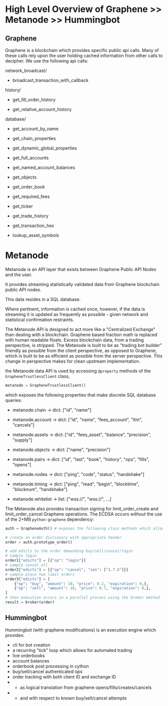 # High Level Overview of Graphene >> Metanode >> Hummingbot

## Graphene

Graphene is a blockchain which provides specific public api calls.
Many of these calls rely upon the user holding cached information from other calls to decipher.
We use the following api calls:

network_broadcast/

 - broadcast_transaction_with_callback

history/

 - get_fill_order_history

 - get_relative_account_history

database/

 - get_account_by_name

 - get_chain_properties

 - get_dynamic_global_properties

 - get_full_accounts

 - get_named_account_balances

 - get_objects

 - get_order_book

 - get_required_fees

 - get_ticker

 - get_trade_history

 - get_transaction_hex

 - lookup_asset_symbols

# Metanode

Metanode is an API layer that exists between Graphene Public API Nodes and the user.

It provides streaming statistically validated data from Graphene blockchain public API nodes.

This data resides in a SQL database.

Where pertinent, information is cached once, however, if the data is streaming it is updated as frequently as possible - given network and statistical confirmation restraints.

The Metanode API is designed to act more like a "Centralized Exchange" than dealing with a blockchain.  Graphene based fraction math is replaced with human readable floats.  Excess blockchain data, from a trading perspective, is stripped.  The Metanode is built to be as "trading bot builder" friendly as possible from the client perspective, as opposed to Graphene, which is built to be as efficient as possible from the server perspective.  This change in perspective makes for clean upstream implementation.

the Metanode data API is used by accessing `@property` methods of the `GrapheneTrustlessClient` class,

```python
metanode = GrapheneTrustlessClient()
```

which exposes the following properties that make discrete SQL database queries:

 - metanode.chain -> dict: ["id", "name"]

 - metanode.account -> dict: ["id", "name", "fees_account", "ltm", "cancels"]

 - metanode.assets -> dict: ["id", "fees_asset", "balance", "precision", "supply"]

 - metanode.objects -> dict: ["name", "precision"]

 - metanode.pairs -> dict: ["id", "last", "book", "history", "ops", "fills", "opens"]

 - metanode.nodes -> dict: ["ping", "code", "status", "handshake"]

 - metanode.timing -> dict: ["ping", "read", "begin", "blocktime", "blocknum", "handshake"]

 - metanode.whitelist -> list: ["wss://", "wss://", ...]

The Metanode also provides transaction signing for limit_order_create and limit_order_cancel Graphene operations.  The ECDSA occurs _without_ the use of the 2+MB `python-graphene` dependency:

```python
auth = GrapheneAuth() # exposes the following class methods which allows for order headers to be created and execution to occur

# create an order dictionary with appropriate header
order = auth.prototype_order()

# add edicts to the order demanding buy/sell/cancel/login
# sample login
order1["edicts"] = [{"op": "login"}]
# sample cancel all
order2["edicts"] = [{"op": "cancel", "ids": ["1.7.X"]}]
# sample place two limit orders
order3["edicts"] = [
    {"op": "buy", "amount": 10, "price": 0.2, "expiration": 0,},
    {"op": "sell", "amount": 10, "price": 0.7, "expiration": 0,},
]
# then execution occurs in a parallel process using the broker method
result = broker(order)
```

## Hummingbot

Hummingbot (with graphene modifications) is an execution engine which provides:

 - cli for bot creation
 - a recurring "tick" loop which allows for automated trading
 - live orderbooks
 - account balances
 - orderbook post processing in cython
 - buy/sell/cancel authenticated ops
 - order tracking with both client ID and exchange ID
 - - as logical translation from graphene opens/fills/creates/cancels
 - - and with respect to known buy/sell/cancel attempts
